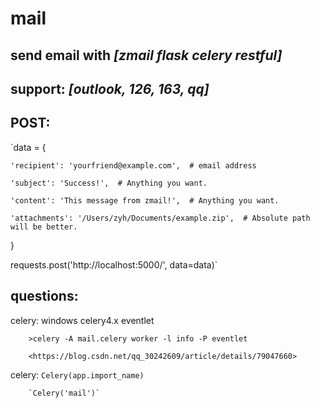 # mail

## send email with *[zmail flask celery restful]*


## support: *[outlook, 126, 163, qq]*


## POST: 

`data = {

    'recipient': 'yourfriend@example.com',  # email address      
    
    'subject': 'Success!',  # Anything you want.                 
    
    'content': 'This message from zmail!',  # Anything you want. 
    
    'attachments': '/Users/zyh/Documents/example.zip',  # Absolute path will be better.
    
}

requests.post('http://localhost:5000/', data=data)`


## questions:

celery: windows celery4.x eventlet 

        >celery -A mail.celery worker -l info -P eventlet
        
        <https://blog.csdn.net/qq_30242609/article/details/79047660>
        
celery: `Celery(app.import_name)`

        `Celery('mail')`
